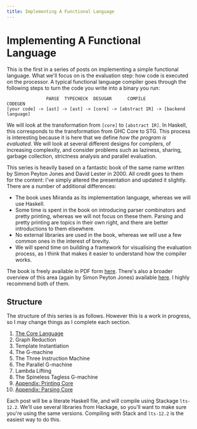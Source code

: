 ```yaml
---
title: Implementing A Functional Language
---
```

# Implementing A Functional Language

This is the first in a series of posts on implementing a simple functional language. What
we'll focus on is the evaluation step: how code is executed on the processor. A typical
functional language compiler goes through the following steps to turn the code you write
into a binary you run:

```
               PARSE  TYPECHECK  DESUGAR      COMPILE            CODEGEN
[your code] -> [ast] -> [ast] -> [core] -> [abstract IR] -> [backend language]
```

We will look at the transformation from `[core]` to `[abstract IR]`. In Haskell, this
corresponds to the transformation from GHC Core to STG. This process is interesting
because it is here that we define _how the program is evaluated_. We will look at several
different designs for compilers, of increasing complexity, and consider problems such as
laziness, sharing, garbage collection, strictness analysis and parallel evaluation.

This series is heavily based on a fantastic book of the same name written by Simon Peyton
Jones and David Lester in 2000. All credit goes to them for the content: I've simply
altered the presentation and updated it slightly. There are a number of additional
differences:

- The book uses Miranda as its implementation language, whereas we will use Haskell.
- Some time is spent in the book on introducing parser combinators and pretty printing,
  whereas we will not focus on these them. Parsing and pretty printing are topics in their
  own right, and there are better introductions to them elsewhere.
- No external libraries are used in the book, whereas we will use a few common ones in the
  interest of brevity.
- We will spend time on building a framework for visualising the evaluation process, as I
  think that makes it easier to understand how the compiler works.

The book is freely available in PDF form [here][0]. There's also a broader overview of
this area (again by Simon Peyton Jones) available [here][1]. I highly recommend both of
them.

## Structure

The structure of this series is as follows. However this is a work in progress, so I may
change things as I complete each section.

1. [The Core Language][part1]
2. Graph Reduction
3. Template Instantiation
4. The G-machine
5. The Three Instruction Machine
6. The Parallel G-machine
7. Lambda Lifting
8. The Spineless Tagless G-machine
9. [Appendix: Printing Core][printingCore]
10. [Appendix: Parsing Core][parsingCore]

Each post will be a literate Haskell file, and will compile using Stackage `lts-12.2`.
We'll use several libraries from Hackage, so you'll want to make sure you're using the
same versions. Compiling with Stack and `lts-12.2` is the easiest way to do this.

[0]: https://www.microsoft.com/en-us/research/publication/implementing-functional-languages-a-tutorial/
[1]: https://www.microsoft.com/en-us/research/publication/the-implementation-of-functional-programming-languages/
[part1]: 2019-03-03-the-core-language.html
[printingCore]: 2019-03-03-printing-core.html
[parsingCore]: 2019-03-03-parsing-core.html
